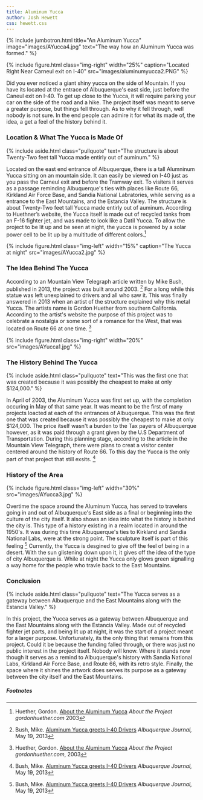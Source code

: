 ```yaml
---
title: Aluminum Yucca
author: Josh Hewett
css: hewett.css
---
```


{% include jumbotron.html
title="An Aluminum Yucca"
image="images/AYucca4.jpg"
text="The way how an Aluminum Yucca was formed."
%} 

{% include figure.html
  class="img-right"
  width="25%"
  caption="Located Right Near Carneul exit on I-40"
  src="images/aluminumyucca2.PNG"
%}




Did you ever noticed a giant shiny yucca on the side of Mountain. If you have its located at the entrace of Albuquerque's east side, just before the Caneul exit on I-40. To get up close to the Yucca, it will require parking your car on the side of the road and a hike. The project itself was meant to serve a greater purpose, but things fell through. As to why it fell through, well nobody is not sure. In the end people can admire it for what its made of, the idea, a get a feel of the history behind it.


### Location & What The Yucca is Made Of

{% include aside.html
  class="pullquote"
  text="The structure is about Twenty-Two feet tall Yucca made entirly out of auminum."
  %}


Located on the east end entrance of Albuquerque, there is a tall Alumninum Yucca sitting on an mountain side. It can easily be viewed on I-40 just as you pass the Carneul exit and before the Tramway exit. To visiters it serves as a passage reminding Albuquerque's ties with places like Route 66, Kirkland Air Force Base, and Sandia National Labratories, while serving as a entrance to the East Mountains, and the Estancia Valley. The structure is about Twenty-Two feet tall Yucca made entirly out of auminum.  According to Huethner’s website, the Yucca itself is made out of recycled tanks from an F-16 fighter jet, and was made to look like a Datil Yucca. To allow the project to be lit up and be seen at night, the yucca is powered by a solar power cell to be lit up by a multitude of different colors.[^note1]


{% include figure.html
  class="img-left"
  width="15%"
  caption="The Yucca at night"
  src="images/AYucca2.jpg"
%}

### The Idea Behind The Yucca

According to an Mountain View Telegraph article written by Mike Bush, published in 2013, the project was built around 2003. [^note2] For a long while this statue was left unexplained to drivers and all who saw it. This was finally answered in 2013 when an artist of the structure explained why this metal Yucca. The artists name is Gordon Huether from southern California. According to the artist's website  the purpose of this project was to celebrate a nostalgia or some sort of a romance for the West, that was located on Route 66 at one time. [^note3]

{% include figure.html
  class="img-right"
  width="20%"
  src="images/AYucca1.jpg"
%}

### The History Behind The Yucca

{% include aside.html
  class="pullquote"
  text="This was the first one that was created because it was possibly the cheapest to make at only $124,000."
  %}

In April of 2003, the Aluminum Yucca was first set up, with the completion occuring in May of that same year. It was meant to be the first of many projects loacted at each of the entrances of Albuquerque. This was the first one that was created because it was possibly the cheapest to make at only $124,000. The price itself wasn't a burden to the Tax payers of Albuquerque however, as it was paid through a grant given by the U.S Department of Transportation. During this planning stage, according to the article in the Mountain View Telegraph, there were plans to creat a visitor center centered around the history of Route 66. To this day the Yucca is the only part of that project that still exsits. [^note4]




### History of the Area

{% include figure.html
  class="img-left"
  width="30%"
  src="images/AYucca3.jpg"
%}

Overtime the space around the Aluminum Yucca, has served to travelers going in and out of Albuquerque's East side as a final or beginning into the culture of the city itself. It also shows an idea into what the history is behind the city is. This type of a history existing in a realm located in around the 1950's. It was during this time Albuquerque's ties to Kirkland and Sandia National Labs, were at the strong point. The sculpture itself is part of this feeling [^note5]  Currently, the Yucca is desgined to give off the feel of being in a desert. With the sun glistening down upon it, it gives off the idea of the type of city Albuquerque is. While at night the Yucca only glows green signalling a way home for the people who travle back to the East Mountains.


### Conclusion

{% include aside.html
  class="pullquote"
  text="The Yucca serves as a gateway between Albuquerque and the East Mountains along with the Estancia Valley."
  %}

In this project, the Yucca serves as a gateway between Albuquerque and the East Mountains along with the Estancia Valley. Made out of recycled fighter jet parts, and being lit up at night, it was the start of a project meant for a larger purpose. Unfortunately, its the only thing that remains from this project. Could it be because the funding falled through, or there was just no public interest in the project itself. Nobody will know. Where it stands now though it serves as a remind to Albuquerque's history with Sandia National Labs, Kirkland Air Force Base, and Route 66, with its retro style. Finally, the space where it shines the artwork does serves its purpose as a gateway between the city itself and the East Mountains.




##### Footnotes

[^note1]: Huether, Gordon. [About the Aluminum Yucca](https://www.gordonhuether.com/aluminum-yucca) _About the Project gordonhuether.com_ 2003 
[^note2]: Bush, Mike. [Aluminum Yucca greets I-40 Drivers](https://www.abqjournal.com/200826/aluminum-yucca-greets-i40-drivers.html) _Albuquerque Journal,_ May 19, 2013
[^note3]: Huether, Gordon. [About the Aluminum Yucca](https://www.gordonhuether.com/aluminum-yucca) _About the Project gordonhuether.com_, 2003 
[^note4]: Bush, Mike. [Aluminum Yucca greets I-40 Drivers](https://www.abqjournal.com/200826/aluminum-yucca-greets-i40-drivers.html) _Albuquerque Journal,_ May 19, 2013
[^note5]: Bush, Mike. [Aluminum Yucca greets I-40 Drivers](https://www.abqjournal.com/200826/aluminum-yucca-greets-i40-drivers.html) _Albuquerque Journal,_ May 19, 2013
